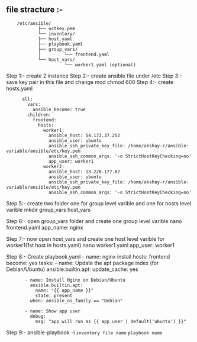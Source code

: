 
## file stracture :-
```
    /etc/ansible/
            ├── octkey.pem
            └── inventory/
            ├── host.yaml
            ├── playbook.yaml
            ├── group_vars/
            │         └── frontend.yaml
            └── host_vars/
                      └── worker1.yaml (optional)
```
Step 1:- 
   create 2 instance
Step 2:-
   create ansible file under /etc
Step 3:-
   save key pair in this file and change mod
     chmod 600 <keyname>
Step 4:- 
    create hosts.yaml
          
          all:
            vars:
              ansible_become: true
            children:
              frontend:
                hosts:
                  worker1:
                    ansible_host: 54.173.37.252
                    ansible_user: ubuntu
                    ansible_ssh_private_key_file: /home/akshay-r/ansible-variable/ansible/etc/key.pem
                    ansible_ssh_common_args: '-o StrictHostKeyChecking=no'
                    app_user: worker1
                  worker2:
                    ansible_host: 13.220.177.87
                    ansible_user: ubuntu
                    ansible_ssh_private_key_file: /home/akshay-r/ansible-variable/ansible/etc/key.pem
                    ansible_ssh_common_args: '-o StrictHostKeyChecking=no'

Step 5:- 
    create two folder one for group level varible and one for hosts level varible
       mkdir group_vars host_vars

Step 6:-
   open group_vars folder and create one group level varible
      nano frontend.yaml
         app_name: nginx

Step 7:-
   now open host_vars and create one host level varible for worker1(1st host in hosts.yaml)
      nano worker1.yaml
        app_user: worker1

Step 8:-
   Create playbook.yaml
       - name: nginx install
         hosts: frontend
         become: yes
         tasks:
           - name: Update the apt package index (for Debian/Ubuntu)
             ansible.builtin.apt:
               update_cache: yes
      
           - name: Install Nginx on Debian/Ubuntu
             ansible.builtin.apt:
               name: "{{ app_name }}"
               state: present
             when: ansible_os_family == "Debian"
      
           - name: Show app user
             debug:
               msg: "app will run as {{ app_user | default('ubuntu') }}"

Step 9:-
  ansible-playbook -i `inventory file name` `playbook name`













    
